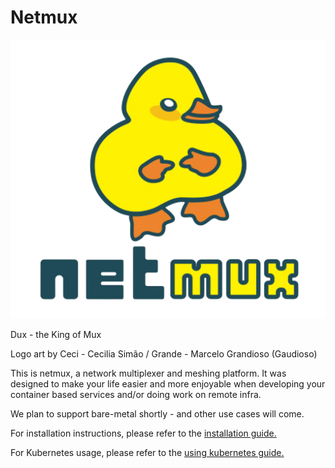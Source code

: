 # Netmux

![Dux the King of Mux](zarf/docs/dux-netmux.png "Dux - The King of Mux")

Dux - the King of Mux

Logo art by Ceci - Cecilia Simão / Grande - Marcelo Grandioso (Gaudioso)

This is netmux, a network multiplexer and meshing platform.
It was designed to make your life easier and more enjoyable when
developing your container based services and/or doing work on remote infra.

We plan to support bare-metal shortly - and other use cases will come.

For installation instructions, please refer to the [installation guide.](./zarf/docs/guides/install.md)

For Kubernetes usage, please refer to the [using kubernetes guide.](./zarf/docs/guides/using-kubernetes.md)